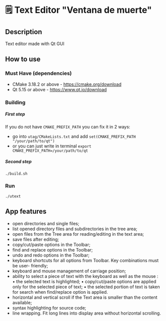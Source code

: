 # 🗒 Text Editor "Ventana de muerte"

## Description
Text editor made with Qt GUI

## How to use

### Must Have (dependencies)
- CMake 3.18.2 or above - https://cmake.org/download
- Qt 5.15 or above - https://www.qt.io/download

### Building
##### First step
If you do not have ```CMAKE_PREFIX_PATH``` you can fix it in 2 ways:
- go into ```utag/CMakeLists.txt``` and add ```set(CMAKE_PREFIX_PATH "/your/path/to/qt")```
- or you can just write in terminal ```export CMAKE_PREFIX_PATH=/your/path/to/qt```

##### Second step
    ./build.sh

### Run
    ./utext 

## App features
- open directories and single files;
- list opened directory files and subdirectories in the tree area;
- open files from the Tree area for reading/editing in the text area;
- save files after editing;
- copy/cut/paste options in the Toolbar;
- find and replace options in the Toolbar;
- undo and redo options in the Toolbar;
- keyboard shortcuts for all options from Toolbar. Key combinations must be user- friendly;
- keyboard and mouse management of carriage position;
- ability to select a piece of text with the keyboard as well as the mouse :
    • the selected text is highlighted;
    • copy/cut/paste options are applied only for the selected piece of text;
    • the selected portion of text is taken for search when find/replace option is applied.
- horizontal and vertical scroll if the Text area is smaller than the content available;
- syntax highlighting for source code;
- line wrapping. Fit long lines into display area without horizontal scrolling.
